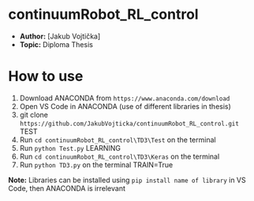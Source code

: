 # continuumRobot_RL_control
* **Author:** [Jakub Vojtička]
* **Topic:** Diploma Thesis 

# How to use
1. Download ANACONDA from `https://www.anaconda.com/download`
2. Open VS Code in ANACONDA (use of different libraries in thesis)
3. git clone `https://github.com/JakubVojticka/continuumRobot_RL_control.git`
TEST
4. Run `cd continuumRobot_RL_control\TD3\Test` on the terminal
5. Run `python Test.py` 
LEARNING
6. Run `cd continuumRobot_RL_control\TD3\Keras` on the terminal
7. Run `python TD3.py` on the terminal TRAIN=True

**Note:**  Libraries can be installed using `pip install name of library` in VS Code, then ANACONDA is irrelevant
